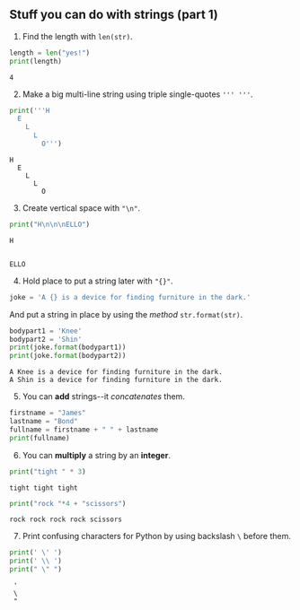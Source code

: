 ## Stuff you can do with strings (part 1)



1. Find the length with `len(str)`.
```python
length = len("yes!")
print(length)
```
```
4
```

2. Make a big multi-line string using triple single-quotes `''' '''`.
```python
print('''H
  E
    L
      L
        O''')
```
```
H
  E
    L
      L
        O
```

3. Create vertical space with `"\n"`.
```python
print("H\n\n\nELLO")
```
```
H


ELLO
```

4. Hold place to put a string later with `"{}"`.
```python
joke = 'A {} is a device for finding furniture in the dark.'
```
And put a string in place by using the *method* `str.format(str)`.
```python
bodypart1 = 'Knee'
bodypart2 = 'Shin'
print(joke.format(bodypart1))
print(joke.format(bodypart2))
```
```
A Knee is a device for finding furniture in the dark.
A Shin is a device for finding furniture in the dark.
```

5. You can **add** strings--it *concatenates* them.
```python
firstname = "James"
lastname = "Bond"
fullname = firstname + " " + lastname
print(fullname)
```
6. You can **multiply** a string by an **integer**.
```python
print("tight " * 3)
```
```
tight tight tight
```
```python
print("rock "*4 + "scissors")
```
```
rock rock rock rock scissors
```

7. Print confusing characters for Python by using backslash `\` before them.
```python
print(' \' ')
print(' \\ ')
print(" \" ")
```
```
 ' 
 \ 
 " 
```
